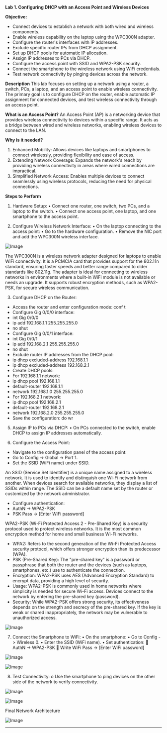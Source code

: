**Lab 1. Configuring DHCP with an Access Point and Wireless Devices**

**Objective:**
-	Connect devices to establish a network with both wired and wireless components.
-	Enable wireless capability on the laptop using the WPC300N adapter.
-	Configure the router's interfaces with IP addresses.
-	Exclude specific router IPs from DHCP assignment.
-	Set up DHCP pools for automatic IP allocation.
-	Assign IP addresses to PCs via DHCP.
-	Configure the access point with SSID and WPA2-PSK security.
-	Connect the smartphone to the wireless network using WiFi credentials.
-	Test network connectivity by pinging devices across the network.

**Description**
This lab focuses on setting up a network using a router, a switch, PCs, a laptop, and an access point to enable wireless connectivity. The primary goal is to configure DHCP on the router, enable automatic IP assignment for connected devices, and test wireless connectivity through an access point.

**What is an Access Point?**
An Access Point (AP) is a networking device that provides wireless connectivity to devices within a specific range. It acts as a bridge between wired and wireless networks, enabling wireless devices to connect to the LAN.

**Why is it needed?**
1.	Enhanced Mobility: Allows devices like laptops and smartphones to connect wirelessly, providing flexibility and ease of access.
2.	Extending Network Coverage: Expands the network's reach by providing wireless connectivity in areas where wired connections are impractical.
3.	Simplified Network Access: Enables multiple devices to connect seamlessly using wireless protocols, reducing the need for physical connections.

**Steps to Perform**
1.	Hardware Setup:
•	Connect one router, one switch, two PCs, and a laptop to the switch.
•	Connect one access point, one laptop, and one smartphone to the access point.

2.	Configure Wireless Network Interface:
•	On the laptop connecting to the access point:
•	Go to the hardware configuration.
•	Remove the NIC port and add the WPC300N wireless interface.

![Image](https://github.com/user-attachments/assets/d08d969e-b520-47e0-b491-0e71134ebd73)
 
The WPC300N is a wireless network adapter designed for laptops to enable WiFi connectivity. It is a PCMCIA card that provides support for the 802.11n standard, ensuring faster speeds and better range compared to older standards like 802.11g. The adapter is ideal for connecting to wireless networks in environments where a built-in WiFi module is not available or needs an upgrade. It supports robust encryption methods, such as WPA2-PSK, for secure wireless communication.

3.	Configure DHCP on the Router:
-	Access the router and enter configuration mode: conf t
-	Configure Gig 0/0/0 interface: 
-	int Gig 0/0/0
-	ip add 192.168.1.1 255.255.255.0
-	no shut
-	Configure Gig 0/0/1 interface: 
-	int Gig 0/0/1
-	ip add 192.168.2.1 255.255.255.0
-	no shut
-	Exclude router IP addresses from the DHCP pool:
-	ip dhcp excluded-address 192.168.1.1
-	ip dhcp excluded-address 192.168.2.1
-	Create DHCP pools:
-	For 192.168.1.1 network:
-	ip dhcp pool 192.168.1.1
-	default-router 192.168.1.1
-	network 192.168.1.0 255.255.255.0
-	For 192.168.2.1 network:
-	ip dhcp pool 192.168.2.1
-	default-router 192.168.2.1
-	network 192.168.2.0 255.255.255.0
-	Save the configuration: do wr

5.	Assign IP to PCs via DHCP:
•	On PCs connected to the switch, enable DHCP to assign IP addresses automatically.

6.	Configure the Access Point:
-	Navigate to the configuration panel of the access point:
-	Go to Config -> Global -> Port 1.
-	Set the SSID (WiFi name) under SSID.

An SSID (Service Set Identifier) is a unique name assigned to a wireless network. It is used to identify and distinguish one Wi-Fi network from another. When devices search for available networks, they display a list of SSIDs within range. The SSID can be a default name set by the router or customized by the network administrator.

-	Configure authentication: 
-	AuthN -> WPA2-PSK
-	PSK Pass -> [Enter WiFi password]

WPA2-PSK (Wi-Fi Protected Access 2 - Pre-Shared Key) is a security protocol used to protect wireless networks. It is the most common encryption method for home and small business Wi-Fi networks.

-	WPA2: Refers to the second generation of the Wi-Fi Protected Access security protocol, which offers stronger encryption than its predecessor (WPA).
-	PSK (Pre-Shared Key): The "pre-shared key" is a password or passphrase that both the router and the devices (such as laptops, smartphones, etc.) use to authenticate the connection.
-	Encryption: WPA2-PSK uses AES (Advanced Encryption Standard) to encrypt data, providing a high level of security.
-	Usage: WPA2-PSK is commonly used in home networks where simplicity is needed for secure Wi-Fi access. Devices connect to the network by entering the pre-shared key (password).
-	Security: While WPA2-PSK offers strong security, its effectiveness depends on the strength and secrecy of the pre-shared key. If the key is weak or shared inappropriately, the network may be vulnerable to unauthorized access.

![Image](https://github.com/user-attachments/assets/049ae6e5-4a6f-485c-87bc-19fb518eaef6)
 
7.	Connect the Smartphone to WiFi:
•	On the smartphone:
•	Go to Config -> Wireless 0.
•	Enter the SSID (WiFi name).
•	Set authentication:
	AuthN -> WPA2-PSK
	Write WiFi Pass -> [Enter WiFi password]

![Image](https://github.com/user-attachments/assets/9db226cb-29f8-476c-9366-a5fac6fcfa02)

![Image](https://github.com/user-attachments/assets/8e38defe-175e-46bd-9117-892a475003dc)
 
8.	Test Connectivity:
o	Use the smartphone to ping devices on the other side of the network to verify connectivity.
 
![Image](https://github.com/user-attachments/assets/3361fc20-de4a-4d2a-b733-fbf8086ed9ba)

![Image](https://github.com/user-attachments/assets/3b205bb3-7cc1-432b-86bd-0c9c58c41ce9)

Final Network Architecture

 ![Image](https://github.com/user-attachments/assets/64381fd7-2f6b-4f7f-9f0f-cbb2b68296ac)
________________________________________


